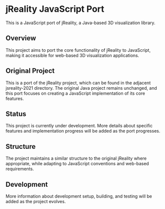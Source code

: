 # jReality JavaScript Port

This is a JavaScript port of jReality, a Java-based 3D visualization library.

## Overview

This project aims to port the core functionality of jReality to JavaScript, making it accessible for web-based 3D visualization applications.

## Original Project

This is a port of the jReality project, which can be found in the adjacent jsreality-2021 directory. The original Java project remains unchanged, and this port focuses on creating a JavaScript implementation of its core features.

## Status

This project is currently under development. More details about specific features and implementation progress will be added as the port progresses.

## Structure

The project maintains a similar structure to the original jReality where appropriate, while adapting to JavaScript conventions and web-based requirements.

## Development

More information about development setup, building, and testing will be added as the project evolves.
